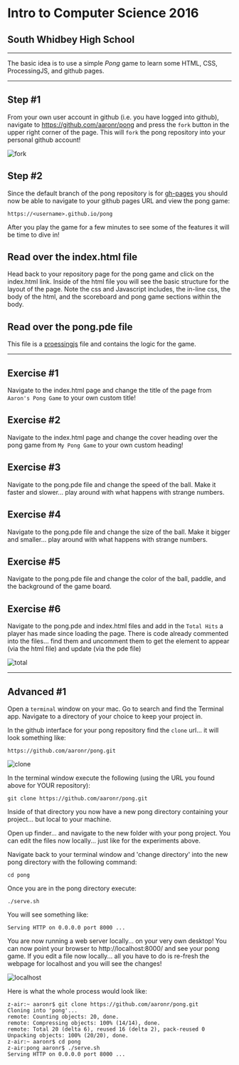 # Intro to Computer Science 2016
## South Whidbey High School

---

The basic idea is to use a simple *Pong* game to learn some HTML, CSS, ProcessingJS, and github pages.

---

## Step #1
From your own user account in github (i.e. you have logged into github), navigate to https://github.com/aaronr/pong and press the `fork` button in the upper right corner of the page.  This will `fork` the pong repository into your personal github account!

![fork](images/fork.png)

## Step #2
Since the default branch of the pong repository is for [gh-pages](https://pages.github.com/) you should now be able to navigate to your github pages URL and view the pong game:

`https://<username>.github.io/pong`

After you play the game for a few minutes to see some of the features it will be time to dive in!

## Read over the index.html file
Head back to your repository page for the pong game and click on the index.html link.  Inside of the html file you will see the basic structure for the layout of the page.  Note the css and Javascript includes, the in-line css, the body of the html, and the scoreboard and pong game sections within the body.

## Read over the pong.pde file
This file is a [proessingjs](http://processingjs.org/) file and contains the logic for the game.

---

## Exercise #1
Navigate to the index.html page and change the title of the page from `Aaron's Pong Game` to your own custom title!

## Exercise #2
Navigate to the index.html page and change the cover heading over the pong game from `My Pong Game` to your own custom heading!

## Exercise #3
Navigate to the pong.pde file and change the speed of the ball.  Make it faster and slower... play around with what happens with strange numbers.

## Exercise #4
Navigate to the pong.pde file and change the size of the ball.  Make it bigger and smaller... play around with what happens with strange numbers.

## Exercise #5
Navigate to the pong.pde file and change the color of the ball, paddle, and the background of the game board.

## Exercise #6
Navigate to the pong.pde and index.html files and add in the `Total Hits` a player has made since loading the page.  There is code already commented into the files... find them and uncomment them to get the element to appear (via the html file) and update (via the pde file)

![total](images/total.png)

---

## Advanced #1
Open a `terminal` window on your mac.  Go to search and find the Terminal app.  Navigate to a directory of your choice to keep your project in.  

In the github interface for your pong repository find the `clone` url... it will look something like:

`https://github.com/aaronr/pong.git`

![clone](images/clone.png)

In the terminal window execute the following (using the URL you found above for YOUR repository):

`git clone https://github.com/aaronr/pong.git` 

Inside of that directory you now have a new pong directory containing your project... but local to your machine.

Open up finder... and navigate to the new folder with your pong project.  You can edit the files now locally... just like for the experiments above.

Navigate back to your terminal window and 'change directory' into the new pong directory with the following command:

`cd pong`

Once you are in the pong directory execute:

`./serve.sh`

You will see something like:

`Serving HTTP on 0.0.0.0 port 8000 ...`

You are now running a web server locally... on your very own desktop!  You can now point your browser to http://localhost:8000/ and see your pong game. If you edit a file now locally... all you have to do is re-fresh the webpage for localhost and you will see the changes!

![localhost](images/localhost.png)

Here is what the whole process would look like: 

```
z-air:~ aaronr$ git clone https://github.com/aaronr/pong.git
Cloning into 'pong'...
remote: Counting objects: 20, done.
remote: Compressing objects: 100% (14/14), done.
remote: Total 20 (delta 6), reused 16 (delta 2), pack-reused 0
Unpacking objects: 100% (20/20), done.
z-air:~ aaronr$ cd pong
z-air:pong aaronr$ ./serve.sh
Serving HTTP on 0.0.0.0 port 8000 ...
```
